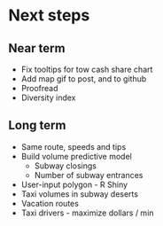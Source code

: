 # Next steps

## Near term
* Fix tooltips for tow cash share chart
* Add map gif to post, and to github
* Proofread
* Diversity index

## Long term
* Same route, speeds and tips
* Build volume predictive model
  * Subway closings
  * Number of subway entrances
* User-input polygon - R Shiny
* Taxi volumes in subway deserts
* Vacation routes
* Taxi drivers - maximize dollars / min
